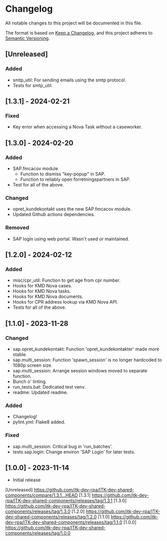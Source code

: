 # Changelog

All notable changes to this project will be documented in this file.

The format is based on [Keep a Changelog](https://keepachangelog.com/en/1.0.0/),
and this project adheres to [Semantic Versioning](https://semver.org/spec/v2.0.0.html).

## [Unreleased]

### Added

- smtp_util: For sending emails using the smtp protocol.
- Tests for smtp_util.

## [1.3.1] - 2024-02-21

### Fixed

- Key error when accessing a Nova Task without a caseworker.

## [1.3.0] - 2024-02-20

### Added

- SAP.fmcacov module 
  - Function to dismiss "key-popup" in SAP.
  - Function to reliably open forretningspartners in SAP.
- Test for all of the above.

### Changed

- opret_kundekontakt uses the new SAP.fmcacov module.
- Updated Github actions dependencies.

### Removed

- SAP login using web portal. Wasn't used or maintained.

## [1.2.0] - 2024-02-12

### Added

- misc/cpr_util: Function to get age from cpr number.
- Hooks for KMD Nova cases.
- Hooks for KMD Nova tasks.
- Hooks for KMD Nova documents.
- Hooks for CPR address lookup via KMD Nova API.
- Tests for all of the above.

## [1.1.0] - 2023-11-28

### Changed

- sap.opret_kundekontakt: Function 'opret_kundekontakter' made more stable.
- sap.multi_session: Function 'spawn_session' is no longer hardcoded to 1080p screen size.
- sap.multi_session: Arrange session windows moved to separate function.
- Bunch o' linting.
- run_tests.bat: Dedicated test venv.
- readme: Updated readme.

### Added

- Changelog!
- pylint.yml: Flake8 added.

### Fixed

- sap.multi_session: Critical bug in 'run_batches'.
- tests.sap.login: Change environ 'SAP Login' for later tests.

## [1.0.0] - 2023-11-14

- Initial release

[Unreleased] https://github.com/itk-dev-rpa/ITK-dev-shared-components/compare/1.3.1...HEAD
[1.3.1] https://github.com/itk-dev-rpa/ITK-dev-shared-components/releases/tag/1.3.1
[1.3.0] https://github.com/itk-dev-rpa/ITK-dev-shared-components/releases/tag/1.3.0
[1.2.0] https://github.com/itk-dev-rpa/ITK-dev-shared-components/releases/tag/1.2.0
[1.1.0] https://github.com/itk-dev-rpa/ITK-dev-shared-components/releases/tag/1.1.0
[1.0.0] https://github.com/itk-dev-rpa/ITK-dev-shared-components/releases/tag/1.0.0
